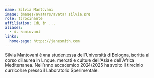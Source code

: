 ```yaml
---
name: Silvia Mantovani
image: images/avatars/avatar silvia.png
role: tirocinante
affiliation: CdL in ...
aliases:
  - S. Mantovani
links:
  home-page: https://janesmith.com
---
```


Silvia Mantovani è una studentessa dell’Università di Bologna, iscritta al corso di laurea in Lingue, mercati e culture dell'Asia e dell'Africa Mediterranea. Nell’anno accademico 2024/2025 ha svolto il tirocinio curricolare presso il Laboratorio Sperimentale.
